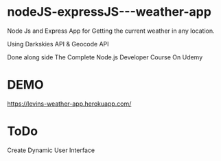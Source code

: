 # nodeJS-expressJS---weather-app

Node Js and Express App for Getting the current weather in any location.

Using Darkskies API & Geocode API

Done along side The Complete Node.js Developer Course On Udemy


# DEMO

https://levins-weather-app.herokuapp.com/

# ToDo

Create Dynamic User Interface
